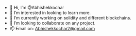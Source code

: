 - 👋 Hi, I’m @Abhishekkochar
- 👀 I’m interested in looking to learn more. 
- 🌱 I’m currently working on solidity and different blockchains.
- 💞️ I’m looking to collaborate on any project.
- 📫 Email on: Abhishekkochar2@gmail.com

<!---
Abhishekkochar/Abhishekkochar is a ✨ special ✨ repository because its `README.md` (this file) appears on your GitHub profile.
You can click the Preview link to take a look at your changes.
--->
